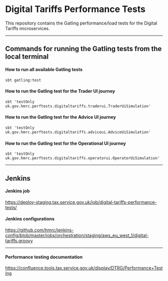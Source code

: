 
# Digital Tariffs Performance Tests

This repository contains the Gatling performance/load tests for the Digital Tariffs microservices.

---

## Commands for running the Gatling tests from the local terminal

#### How to run all available Gatling tests 
```
sbt gatling:test
```

#### How to run the Gatling test for the Trader UI journey 
```
sbt 'testOnly uk.gov.hmrc.perftests.digitaltariffs.traderui.TraderUiSimulation'
```

#### How to run the Gatling test for the Advice UI journey 
```
sbt 'testOnly uk.gov.hmrc.perftests.digitaltariffs.adviceui.AdviceUiSimulation'
```

#### How to run the Gatling test for the Operational UI journey 
```
sbt 'testOnly uk.gov.hmrc.perftests.digitaltariffs.operatorui.OperatorUiSimulation'
```

---

## Jenkins

#### Jenkins job
https://deploy-staging.tax.service.gov.uk/job/digital-tariffs-performance-tests/

#### Jenkins configurations
https://github.com/hmrc/jenkins-config/blob/master/jobs/orchestration/staging/aws_eu_west_1/digital-tariffs.groovy

---

#### Performance testing documentation 
https://confluence.tools.tax.service.gov.uk/display/DTRG/Performance+Testing
